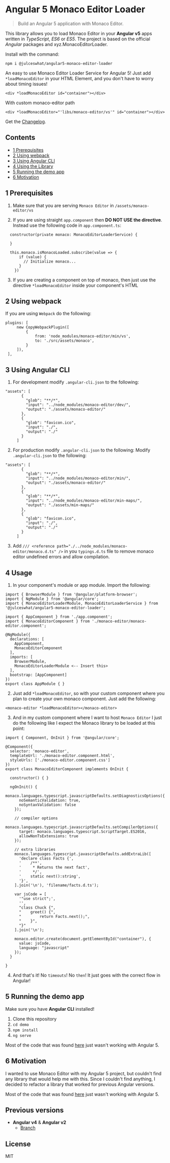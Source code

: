 # Angular 5 Monaco Editor Loader
>Build an Angular 5 application with Monaco Editor.

This library allows you to load Monaco Editor in your **Angular v5** apps written in _TypeScript_, _ES6_ or _ES5_. 
The project is based on the official _Angular_ packages and xyz.MonacoEditorLoader.


Install with the command:

```
npm i @julceswhat/angular5-monaco-editor-loader
```

An easy to use Monaco Editor Loader Service for Angular 5! Just add `*loadMonacoEditor` in your HTML Element, and you don't have to worry about timing issues!

```
<div *loadMonacoEditor id="container"></div> 

```

With custom monaco-editor path
```
<div *loadMonacoEditor="'libs/monaco-editor/vs'" id="container"></div> 

```

Get the [Changelog](https://github.com/julceswhat/angular5-monaco-editor-loader/blob/master/CHANGELOG.md).

## Contents
* [1 Prerequisites](#1)
* [2 Using webpack](#2)
* [3 Using Angular CLI](#3)
* [4 Using the Library](#4)
* [5 Running the demo app](#5)
* [6 Motivation](#6)

## <a name="1"></a>1 Prerequisites

1. Make sure that you are serving `Monaco Editor` in `/assets/monaco-editor/vs`

2. If you are using straight `app.component` then **DO NOT USE the directive**. Instead use the following code in `app.component.ts`:

```
  constructor(private monaco: MonacoEditorLoaderService) {

  }

  this.monaco.isMonacoLoaded.subscribe(value => {
      if (value) {
        // Initialize monaco...
      }
    })
```

3. If you are creating a component on top of monaco, then just use the directive `*loadMonacoEditor` inside your component's HTML

## <a name="2"></a>2 Using webpack
If you are using `Webpack` do the following:
```
plugins: [
     new CopyWebpackPlugin([
         {
             from: 'node_modules/monaco-editor/min/vs',
             to: './src/assets/monaco',
         }
     ]),
 ],
 ```

## <a name="3"></a>3 Using Angular CLI

1. For development modify `.angular-cli.json` to the following:
 ```
 "assets": [
        {
          "glob": "**/*",
          "input": "../node_modules/monaco-editor/dev/",
          "output": "./assets/monaco-editor/"
        },
        {
          "glob": "favicon.ico",
          "input": "./",
          "output": "./"
        }
      ]
```

2. For production modify `.angular-cli.json` to the following:
Modify `.angular-cli.json` to the following:
 ```
 "assets": [
        {
          "glob": "**/*",
          "input": "../node_modules/monaco-editor/min/",
          "output": "./assets/monaco-editor/"
        },
        {
          "glob": "**/*",
          "input": "../node_modules/monaco-editor/min-maps/",
          "output": "./assets/min-maps/"
        },
        {
          "glob": "favicon.ico",
          "input": "./",
          "output": "./"
        }
      ]
```

3. Add `/// <reference path="./../node_modules/monaco-editor/monaco.d.ts" />` in you `typings.d.ts` file to remove monaco editor undefined errors and allow compilation.

## <a name="4"></a>4 Usage

1. In your component's module or app module. Import the following:

```
import { BrowserModule } from '@angular/platform-browser';
import { NgModule } from '@angular/core';
import { MonacoEditorLoaderModule, MonacoEditorLoaderService } from '@julceswhat/angular5-monaco-editor-loader';

import { AppComponent } from './app.component';
import { MonacoEditorComponent } from './monaco-editor/monaco-editor.component';

@NgModule({
  declarations: [
    AppComponent,
    MonacoEditorComponent
  ],
  imports: [
    BrowserModule,
    MonacoEditorLoaderModule <-- Insert this>
  ],
  bootstrap: [AppComponent]
})
export class AppModule { }

```

2. Just add `*loadMonacoEditor`, so with your custom component where you plan to create your own monaco component. Just add the following:

```
<monaco-editor *loadMonacoEditor></monaco-editor>
```

3. And in my custom component where I want to host `Monaco Editor` I just do the following like I expect the Monaco library to be loaded at this point:

```
import { Component, OnInit } from '@angular/core';

@Component({
  selector: 'monaco-editor',
  templateUrl: './monaco-editor.component.html',
  styleUrls: ['./monaco-editor.component.css']
})
export class MonacoEditorComponent implements OnInit {

  constructor() { }

  ngOnInit() {
    monaco.languages.typescript.javascriptDefaults.setDiagnosticsOptions({
      noSemanticValidation: true,
      noSyntaxValidation: false
    });

    // compiler options
    monaco.languages.typescript.javascriptDefaults.setCompilerOptions({
      target: monaco.languages.typescript.ScriptTarget.ES2016,
      allowNonTsExtensions: true
    });

    // extra libraries
    monaco.languages.typescript.javascriptDefaults.addExtraLib([
      'declare class Facts {',
      '    /**',
      '     * Returns the next fact',
      '     */',
      '    static next():string',
      '}',
    ].join('\n'), 'filename/facts.d.ts');

    var jsCode = [
      '"use strict";',
      '',
      "class Chuck {",
      "    greet() {",
      "        return Facts.next();",
      "    }",
      "}"
    ].join('\n');

    monaco.editor.create(document.getElementById("container"), {
      value: jsCode,
      language: "javascript"
    });
  }

}
```

4. And that's it! No `timeouts`! No `then`! It just goes with the correct flow in Angular!

## <a name="5"></a>5 Running the demo app
Make sure you have **Angular CLI** installed!

1. Clone this repository
2. `cd demo`
3. `npm install`
4. `ng serve`

Most of the code that was found [here](https://github.com/leolorenzoluis/xyz.MonacoEditorLoader) just wasn't working with Angular 5.

## <a name="6"></a>6 Motivation
I wanted to use Monaco Editor with my Angular 5 project, but couldn't find any library that would help me with this. Since I couldn't find anything, I decided to refactor a library that worked for previous Angular versions.

Most of the code that was found [here](https://github.com/leolorenzoluis/xyz.MonacoEditorLoader) just wasn't working with Angular 5.

## Previous versions
- **Angular v4** &amp; **Angular v2**
    - [Branch](https://github.com/leolorenzoluis/xyz.MonacoEditorLoader)

## License
MIT